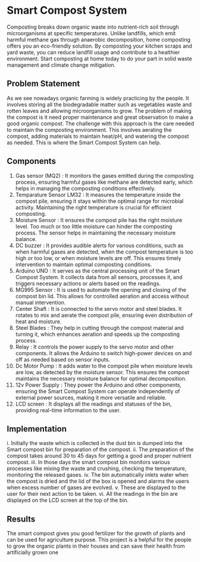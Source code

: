 # Smart Compost System

Composting breaks down organic waste into nutrient-rich soil through microorganisms at specific temperatures. Unlike landfills, which emit harmful methane gas through anaerobic decomposition, home composting offers you an eco-friendly solution. By composting your kitchen scraps and yard waste, you can reduce landfill usage and contribute to a healthier environment. Start composting at home today to do your part in solid waste management and climate change mitigation.

## Problem Statement

As we see nowadays organic farming is widely practicing by the people. It involves storing all the biodegradable matter such as vegetables waste and rotten leaves and allowing microorganisms to grow. The problem of making the compost is it need proper maintenance and great observation to make a good organic compost. The challenge with this approach is the care needed to maintain the composting environment. This involves aerating the compost, adding materials to maintain heat/pH, and watering the compost as needed. This is where the Smart Compost System can  help.

## Components
1. Gas sensor (MQ2) : It monitors the gases emitted during the composting process, ensuring harmful gases like methane are detected early, which helps in managing the composting conditions effectively.
2. Temparature Sensor LM32 : It measures the temperature inside the compost pile, ensuring it stays within the optimal range for microbial activity. Maintaining the right temperature is crucial for efficient composting.
3. Moisture Sensor : It ensures the compost pile has the right moisture level. Too much or too little moisture can hinder the composting process. The sensor helps in maintaining the necessary moisture balance.
4. DC buzzer : It provides audible alerts for various conditions, such as when harmful gases are detected, when the compost temperature is too high or too low, or when moisture levels are off. This ensures timely intervention to maintain optimal composting conditions.
5. Arduino UNO : It serves as the central processing unit of the Smart Compost System. It collects data from all sensors, processes it, and triggers necessary actions or alerts based on the readings.
6. MG995 Sensor :  It is used to automate the opening and closing of the compost bin lid. This allows for controlled aeration and access without manual intervention.
7. Center Shaft : It is connected to the servo motor and steel blades. It rotates to mix and aerate the compost pile, ensuring even distribution of heat and moisture.
8. Steel Blades : They help in cutting through the compost material and turning it, which enhances aeration and speeds up the composting process.
9. Relay :  It controls the power supply to the servo motor and other components. It allows the Arduino to switch high-power devices on and off as needed based on sensor inputs.
10. Dc Motor Pump : It adds water to the compost pile when moisture levels are low, as detected by the moisture sensor. This ensures the compost maintains the necessary moisture balance for optimal decomposition.
11. 12v Power Supply :  They power the Arduino and other components, ensuring the Smart Compost System can operate independently of external power sources, making it more versatile and reliable.
12. LCD screen : It displays all the readings and statuses of the bin, providing real-time information to the user.


## Implementation
 
i.	Initially the waste which is collected in the dust bin is dumped into the Smart compost bin for preparation of the compost.
ii.	The preparation of the compost takes around 30 to 45 days for getting a good and proper nutrient compost.
iii. In those days the smart compost bin monitors various processes like mixing the waste and crushing, checking the temperature, monitoring the released gases.
iv.	The bin automatically inlets water when the compost is dried and the lid of the box is opened and alarms the users when excess number of gases are evolved.
v.	These are displayed to the user for their next action to be taken.
vi.	All the readings in the bin are displayed on the LCD screen at the top of the bin.

## Results

The smart compost gives you good fertilizer for the growth of plants and can be used for agriculture purpose. This project is a helpful for the people to grow the organic plants in their houses and can save their health from artificially grown one

   
